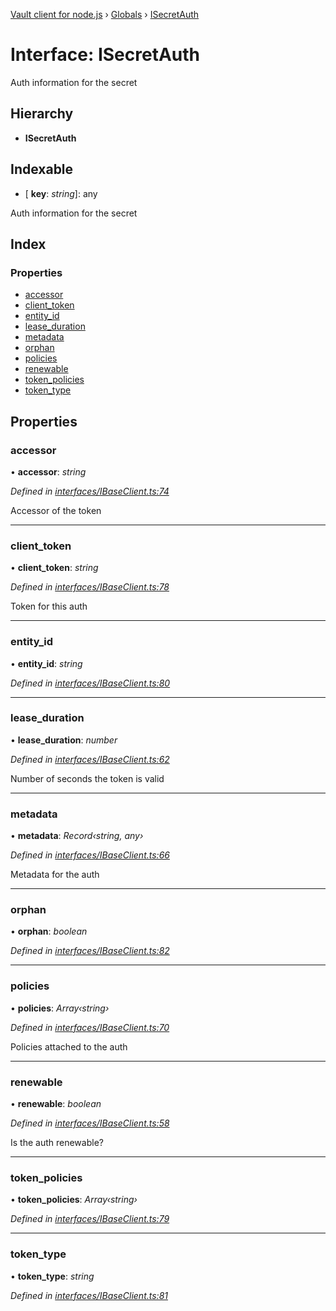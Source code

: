 [Vault client for node.js](../README.md) › [Globals](../globals.md) › [ISecretAuth](isecretauth.md)

# Interface: ISecretAuth

Auth information for the secret

## Hierarchy

* **ISecretAuth**

## Indexable

* \[ **key**: *string*\]: any

Auth information for the secret

## Index

### Properties

* [accessor](isecretauth.md#accessor)
* [client_token](isecretauth.md#client_token)
* [entity_id](isecretauth.md#entity_id)
* [lease_duration](isecretauth.md#lease_duration)
* [metadata](isecretauth.md#metadata)
* [orphan](isecretauth.md#orphan)
* [policies](isecretauth.md#policies)
* [renewable](isecretauth.md#renewable)
* [token_policies](isecretauth.md#token_policies)
* [token_type](isecretauth.md#token_type)

## Properties

###  accessor

• **accessor**: *string*

*Defined in [interfaces/IBaseClient.ts:74](https://github.com/theogravity/vault-tacular/blob/058247d/src/interfaces/IBaseClient.ts#L74)*

Accessor of the token

___

###  client_token

• **client_token**: *string*

*Defined in [interfaces/IBaseClient.ts:78](https://github.com/theogravity/vault-tacular/blob/058247d/src/interfaces/IBaseClient.ts#L78)*

Token for this auth

___

###  entity_id

• **entity_id**: *string*

*Defined in [interfaces/IBaseClient.ts:80](https://github.com/theogravity/vault-tacular/blob/058247d/src/interfaces/IBaseClient.ts#L80)*

___

###  lease_duration

• **lease_duration**: *number*

*Defined in [interfaces/IBaseClient.ts:62](https://github.com/theogravity/vault-tacular/blob/058247d/src/interfaces/IBaseClient.ts#L62)*

Number of seconds the token is valid

___

###  metadata

• **metadata**: *Record‹string, any›*

*Defined in [interfaces/IBaseClient.ts:66](https://github.com/theogravity/vault-tacular/blob/058247d/src/interfaces/IBaseClient.ts#L66)*

Metadata for the auth

___

###  orphan

• **orphan**: *boolean*

*Defined in [interfaces/IBaseClient.ts:82](https://github.com/theogravity/vault-tacular/blob/058247d/src/interfaces/IBaseClient.ts#L82)*

___

###  policies

• **policies**: *Array‹string›*

*Defined in [interfaces/IBaseClient.ts:70](https://github.com/theogravity/vault-tacular/blob/058247d/src/interfaces/IBaseClient.ts#L70)*

Policies attached to the auth

___

###  renewable

• **renewable**: *boolean*

*Defined in [interfaces/IBaseClient.ts:58](https://github.com/theogravity/vault-tacular/blob/058247d/src/interfaces/IBaseClient.ts#L58)*

Is the auth renewable?

___

###  token_policies

• **token_policies**: *Array‹string›*

*Defined in [interfaces/IBaseClient.ts:79](https://github.com/theogravity/vault-tacular/blob/058247d/src/interfaces/IBaseClient.ts#L79)*

___

###  token_type

• **token_type**: *string*

*Defined in [interfaces/IBaseClient.ts:81](https://github.com/theogravity/vault-tacular/blob/058247d/src/interfaces/IBaseClient.ts#L81)*
